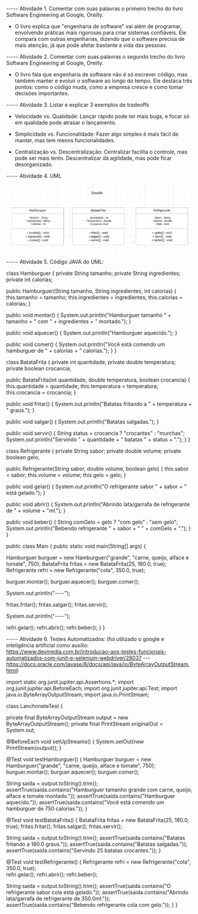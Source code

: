 ----- Atividade 1. Comentar com suas palavras o primeiro trecho do livro Software Engineering at Google, Oreilly. 

- O livro explica que "engenharia de software" vai além de programar, envolvendo práticas mais rigorosas para criar sistemas confiáveis. Ele compara com outras engenharias, dizendo que o software precisa de mais atenção, já que pode afetar bastante a vida das pessoas.
 
----- Atividade 2. Comentar com suas palavras o segundo trecho do livro Software Engineering at Google, Oreilly.

- O livro fala que engenharia de software não é só escrever código, mas também manter e evoluir o software ao longo do tempo. Ele destaca três pontos: como o código muda, como a empresa cresce e como tomar decisões importantes.
 
----- Atividade 3. Listar e explicar 3 exemplos de tradeoffs

- Velocidade vs. Qualidade: Lançar rápido pode ter mais bugs, e focar só em qualidade pode atrasar o lançamento.

- Simplicidade vs. Funcionalidade: Fazer algo simples é mais fácil de manter, mas tem menos funcionalidades.

- Centralização vs. Descentralização: Centralizar facilita o controle, mas pode ser mais lento. Descentralizar dá agilidade, mas pode ficar desorganizado.


----- Atividade 4. UML

![imagem uml da atividade](https://github.com/brendabettini/bertoti/blob/main/media/UML%20-%20Atividade%203.png)

----- Atividade 5. Código JAVA do UML:

class Hamburguer {
    private String tamanho;
    private String ingredientes;
    private int calorias;

   public Hamburguer(String tamanho, String ingredientes, int calorias) {
        this.tamanho = tamanho;
        this.ingredientes = ingredientes;
        this.calorias = calorias;
    }

   public void montar() {
        System.out.println("Hamburguer tamanho " + tamanho + " com " + ingredientes + " montado.");
    }

   public void aquecer() {
        System.out.println("Hamburguer aquecido.");
    }

   public void comer() {
        System.out.println("Você está comendo um hamburguer de " + calorias + " calorias.");
    }
}

class BatataFrita {
    private int quantidade;
    private double temperatura;
    private boolean crocancia;

   public BatataFrita(int quantidade, double temperatura, boolean crocancia) {
        this.quantidade = quantidade;
        this.temperatura = temperatura;
        this.crocancia = crocancia;
    }

   public void fritar() {
        System.out.println("Batatas fritando a " + temperatura + " graus.");
    }

   public void salgar() {
        System.out.println("Batatas salgadas.");
    }

   public void servir() {
        String status = crocancia ? "crocantes" : "murchas";
        System.out.println("Servindo " + quantidade + " batatas " + status + ".");
    }
}

class Refrigerante {
    private String sabor;
    private double volume;
    private boolean gelo;

   public Refrigerante(String sabor, double volume, boolean gelo) {
        this.sabor = sabor;
        this.volume = volume;
        this.gelo = gelo;
    }

   public void gelar() {
        System.out.println("O refrigerante sabor " + sabor + " está gelado.");
    }

   public void abrir() {
        System.out.println("Abrindo lata/garrafa de refrigerante de " + volume + "ml.");
    }

   public void beber() {
        String comGelo = gelo ? "com gelo" : "sem gelo";
        System.out.println("Bebendo refrigerante " + sabor + " " + comGelo + ".");
    }
}

public class Main {
    public static void main(String[] args) {
        
   Hamburguer burguer = new Hamburguer("grande", "carne, queijo, alface e tomate", 750);
   BatataFrita fritas = new BatataFrita(25, 180.0, true);
   Refrigerante refri = new Refrigerante("cola", 350.0, true);

   burguer.montar();
   burguer.aquecer();
   burguer.comer();

   System.out.println("----");
   
   fritas.fritar();
   fritas.salgar();
   fritas.servir();

   System.out.println("----");

   refri.gelar();
   refri.abrir();
    refri.beber();
    }
}


----- Atividade 6. Testes Automatizados: (foi utilizado o google e inteligência artificial como auxílio: https://www.devmedia.com.br/introducao-aos-testes-funcionais-automatizados-com-junit-e-selenium-webdriver/28037 ---https://docs.oracle.com/javase/8/docs/api/java/io/ByteArrayOutputStream.html)

import static org.junit.jupiter.api.Assertions.*;
import org.junit.jupiter.api.BeforeEach;
import org.junit.jupiter.api.Test;
import java.io.ByteArrayOutputStream;
import java.io.PrintStream;

class LanchoneteTest {
    
   private final ByteArrayOutputStream output = new ByteArrayOutputStream();
   private final PrintStream originalOut = System.out;

   @BeforeEach
   void setUpStreams() {
     System.setOut(new PrintStream(output));
    }

   @Test
   void testHamburguer() {
       Hamburguer burguer = new Hamburguer("grande", "carne, queijo, alface e tomate", 750);
        burguer.montar();
        burguer.aquecer();
        burguer.comer();

   String saida = output.toString().trim();
   assertTrue(saida.contains("Hamburguer tamanho grande com carne, queijo, alface e tomate montado."));
   assertTrue(saida.contains("Hamburguer aquecido."));
   assertTrue(saida.contains("Você está comendo um hamburguer de 750 calorias."));
    }

   @Test
   void testBatataFrita() {
       BatataFrita fritas = new BatataFrita(25, 180.0, true);
        fritas.fritar();
        fritas.salgar();
        fritas.servir();

   String saida = output.toString().trim();
   assertTrue(saida.contains("Batatas fritando a 180.0 graus."));
   assertTrue(saida.contains("Batatas salgadas."));
   assertTrue(saida.contains("Servindo 25 batatas crocantes."));
    }

   @Test
   void testRefrigerante() {
       Refrigerante refri = new Refrigerante("cola", 350.0, true);      
        refri.gelar();
        refri.abrir();
        refri.beber();

   String saida = output.toString().trim();
   assertTrue(saida.contains("O refrigerante sabor cola está gelado."));
   assertTrue(saida.contains("Abrindo lata/garrafa de refrigerante de 350.0ml."));
   assertTrue(saida.contains("Bebendo refrigerante cola com gelo."));
    }
}

